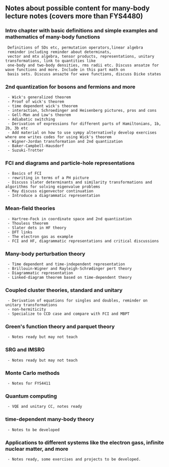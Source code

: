 ## Notes about possible content for many-body lecture notes (covers more than FYS4480)

###  Intro chapter with basic definitions and simple examples and mathematics of many-body functions
     Definitions of SDs etc, permutation operators,linear algebra
     reminder including reminder about determinats,
     vector and mtx algebra, tensor products, representations, unitary transformations, link to quantities like
     one-body and two-body densities, rms radii etc. Discuss ansatze for wave functions and more. Include in this part math on
     basis sets. Discuss ansazte for wave functions, discuss Dicke states
###  2nd quantization for bosons and fermions and more
     - Wick's generalized theorem
     - Proof of wick's theorem
     - time dependent wick's theorem
     - interaction, Schroedinger and Heisenberg pictures, pros and cons
     - Gell-Man and Low's theorem
     - Adiabatic switching
     - Derivation of expressions for different parts of Hamiltonians, 1b, 2b, 3b etc
     - Add material on how to use sympy alternatively develop exercises where one writes codes for using Wick's theorem
     - Wigner-Jordan transformation and 2nd quantization
     - Baker-Campbell-Hausdorf
     - Suzuki-Trotter
### FCI and diagrams and particle-hole representations
     - Basics of FCI
     - rewriting in terms of a PH picture
     - Discuss slater determinants and similarity transformations and algorithms for solving eigenvalue problems
     - May discuss eigenvector continuation
     - Introduce a diagrammatic representation
### Mean-field theories
     - Hartree-Fock in coordinate space and 2nd quantization
     - Thouless theorem
     - Slater dets in HF theory
     - DFT links
     - The electron gas as example
     - FCI and HF, diagrammatic representations and critical discussions
###  Many-body perturbation theory
     - Time dependent and time-independent representation
     - Brillouin-Wigner and Rayleigh-Schrødinger pert theory
     - Diagrammatic representation
     - Linked-diagram theorem based on time-dependent theory
###  Coupled cluster theories, standard and unitary
     - Derivation of equations for singles and doubles, reminder on unitary transformations
     - non-hermiticity
     - Specialize to CCD case and compare with FCI and MBPT
###  Green's function theory and parquet theory
     - Notes ready but may not teach
###  SRG and IMSRG
     - Notes ready but may not teach
###  Monte Carlo methods
     - Notes for FYS4411
###  Quantum computing
     - VQE and unitary CC, notes ready
###  time-dependent many-body theory
     - Notes to be developed
###  Applications to different systems like the electron gass, infinite nuclear matter, and more
     - Notes ready, some exercises and projects to be developed.